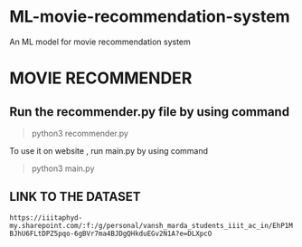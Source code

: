 # ML-movie-recommendation-system
An ML model for movie recommendation system



# MOVIE RECOMMENDER

## Run the recommender.py file by using command
> python3 recommender.py

To use it on website , run main.py by using command
> python3 main.py

## LINK TO THE DATASET 

`https://iiitaphyd-my.sharepoint.com/:f:/g/personal/vansh_marda_students_iiit_ac_in/EhP1MBJhU6FLtDPZ5pqo-6gBVr7ma4BJDgQHkduEGv2N1A?e=DLXpcO`
